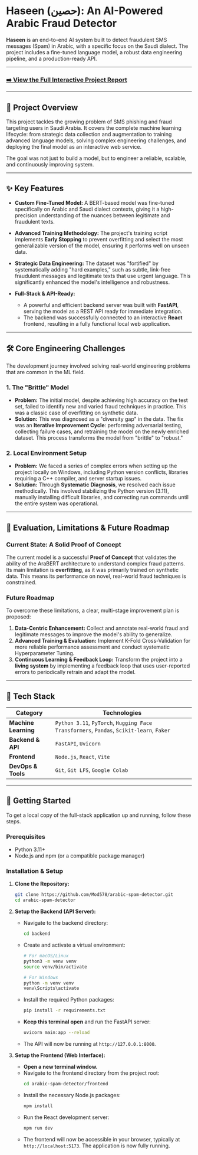 # Haseen (حصين): An AI-Powered Arabic Fraud Detector

**Haseen** is an end-to-end AI system built to detect fraudulent SMS messages (Spam) in Arabic, with a specific focus on the Saudi dialect. The project includes a fine-tuned language model, a robust data engineering pipeline, and a production-ready API.

---

### **[➡️ View the Full Interactive Project Report](https://www.170.me/index2.html)**

---

## 📖 Project Overview

This project tackles the growing problem of SMS phishing and fraud targeting users in Saudi Arabia. It covers the complete machine learning lifecycle: from strategic data collection and augmentation to training advanced language models, solving complex engineering challenges, and deploying the final model as an interactive web service.

The goal was not just to build a model, but to engineer a reliable, scalable, and continuously improving system.

---

## ✨ Key Features

*   **Custom Fine-Tuned Model:** A BERT-based model was fine-tuned specifically on Arabic and Saudi dialect contexts, giving it a high-precision understanding of the nuances between legitimate and fraudulent texts.

*   **Advanced Training Methodology:** The project's training script implements **Early Stopping** to prevent overfitting and select the most generalizable version of the model, ensuring it performs well on unseen data.

*   **Strategic Data Engineering:** The dataset was "fortified" by systematically adding "hard examples," such as subtle, link-free fraudulent messages and legitimate texts that use urgent language. This significantly enhanced the model's intelligence and robustness.

*   **Full-Stack & API-Ready:**
    *   A powerful and efficient backend server was built with **FastAPI**, serving the model as a REST API ready for immediate integration.
    *   The backend was successfully connected to an interactive **React** frontend, resulting in a fully functional local web application.

---

## 🛠️ Core Engineering Challenges

The development journey involved solving real-world engineering problems that are common in the ML field.

### 1. The "Brittle" Model
*   **Problem:** The initial model, despite achieving high accuracy on the test set, failed to identify new and varied fraud techniques in practice. This was a classic case of overfitting on synthetic data.
*   **Solution:** This was diagnosed as a "diversity gap" in the data. The fix was an **Iterative Improvement Cycle**: performing adversarial testing, collecting failure cases, and retraining the model on the newly enriched dataset. This process transforms the model from "brittle" to "robust."

### 2. Local Environment Setup
*   **Problem:** We faced a series of complex errors when setting up the project locally on Windows, including Python version conflicts, libraries requiring a C++ compiler, and server startup issues.
*   **Solution:** Through **Systematic Diagnosis**, we resolved each issue methodically. This involved stabilizing the Python version (3.11), manually installing difficult libraries, and correcting run commands until the entire system was operational.

---

## 🔬 Evaluation, Limitations & Future Roadmap

### Current State: A Solid Proof of Concept
The current model is a successful **Proof of Concept** that validates the ability of the AraBERT architecture to understand complex fraud patterns. Its main limitation is **overfitting**, as it was primarily trained on synthetic data. This means its performance on novel, real-world fraud techniques is constrained.

### Future Roadmap
To overcome these limitations, a clear, multi-stage improvement plan is proposed:

1.  **Data-Centric Enhancement:** Collect and annotate real-world fraud and legitimate messages to improve the model's ability to generalize.
2.  **Advanced Training & Evaluation:** Implement K-Fold Cross-Validation for more reliable performance assessment and conduct systematic Hyperparameter Tuning.
3.  **Continuous Learning & Feedback Loop:** Transform the project into a **living system** by implementing a feedback loop that uses user-reported errors to periodically retrain and adapt the model.

---

## 🚀 Tech Stack

| Category           | Technologies                                                                   |
| ------------------ | ------------------------------------------------------------------------------ |
| **Machine Learning** | `Python 3.11`, `PyTorch`, `Hugging Face Transformers`, `Pandas`, `Scikit-learn`, `Faker` |
| **Backend & API**  | `FastAPI`, `Uvicorn`                                                           |
| **Frontend**       | `Node.js`, `React`, `Vite`                                                     |
| **DevOps & Tools**   | `Git`, `Git LFS`, `Google Colab`                                               |

---

## 🏁 Getting Started

To get a local copy of the full-stack application up and running, follow these steps.

### Prerequisites
*   Python 3.11+
*   Node.js and npm (or a compatible package manager)

### Installation & Setup

1.  **Clone the Repository:**
    ```sh
    git clone https://github.com/Mod578/arabic-spam-detector.git
    cd arabic-spam-detector
    ```

2.  **Setup the Backend (API Server):**
    *   Navigate to the backend directory:
        ```sh
        cd backend
        ```
    *   Create and activate a virtual environment:
        ```sh
        # For macOS/Linux
        python3 -m venv venv
        source venv/bin/activate

        # For Windows
        python -m venv venv
        venv\Scripts\activate
        ```
    *   Install the required Python packages:
        ```sh
        pip install -r requirements.txt
        ```
    *   **Keep this terminal open** and run the FastAPI server:
        ```sh
        uvicorn main:app --reload
        ```
    *   The API will now be running at `http://127.0.0.1:8000`.

3.  **Setup the Frontend (Web Interface):**
    *   **Open a new terminal window.**
    *   Navigate to the frontend directory from the project root:
        ```sh
        cd arabic-spam-detector/frontend
        ```
    *   Install the necessary Node.js packages:
        ```sh
        npm install
        ```
    *   Run the React development server:
        ```sh
        npm run dev
        ```
    *   The frontend will now be accessible in your browser, typically at `http://localhost:5173`. The application is now fully running.
